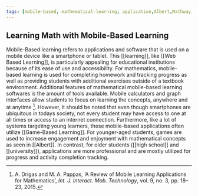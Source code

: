```yaml
---
tags: [mobile-based, mathematical-learning, application,Albert,Mathway,nemeth-code]
---
```

## Learning Math with Mobile-Based Learning

Mobile-Based learning refers to applications and software that is used on a mobile device like a smartphone or tablet. This [[learning]], like [[Web Based Learning]], is particularly appealing for educational institutions because of its ease of use and accessibility. For mathematics, mobile-based learning is used for completing homework and tracking progress as well as providing students with additional exercises outside of a textbook environment. Additional features of mathematical mobile-based learning softwares is the amount of tools available. Mobile calculators and graph interfaces allow students to focus on learning the concepts, anywhere and at anytime [^1]. However, it should be noted that even though smartphones are ubiquitous in todays society, not every student may have access to one at all times or access to an internet connection. Furthermore, like a lot of systems targeting young learners, these mobile-based applications often utilize [[Game-Based Learning]]. For younger-aged students, games are used to increase engagement and enjoyment with mathematical concepts as seen in [[Albert]]. In contrast, for older students ([[high school]] and [[university]]), applications are more professional and are mostly utilized for progress and activity completion tracking.

[^1]: A. Drigas and M. A. Pappas, ‘A Review of Mobile Learning Applications for Mathematics’, _Int. J. Interact. Mob. Technology_, vol. 9, no. 3, pp. 18–23, 2015.